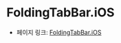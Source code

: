  # FoldingTabBar.iOS

 - 페이지 링크: [FoldingTabBar.iOS](https://github.com/Yalantis/FoldingTabBar.iOS)
